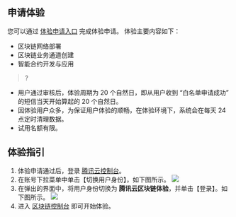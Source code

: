 ## 申请体验
您可以通过 [体验申请入口](https://cloud.tencent.com/act/apply/tbaas0) 完成体验申请。
体验主要内容如下：
- 区块链网络部署
- 区块链业务通道创建
- 智能合约开发与应用



>?
- 用户通过审核后，体验周期为 20 个自然日，即从用户收到 “白名单申请成功” 的短信当天开始算起的 20 个自然日。
- 因体验用户众多，为保证用户体验的顺畅，在体验环境下，系统会在每天 24 点定时清理数据。
- 试用名额有限。

## 体验指引
1. 体验申请通过后，登录 [腾讯云控制台](https://console.cloud.tencent.com)。
2. 在账号下拉菜单中单击【切换用户身份】，如下图所示。
![](https://main.qcloudimg.com/raw/466f59454d06db55e53fe2d095e39cae.png)
3. 在弹出的界面中，将用户身份切换为 **腾讯云区块链体验**，并单击【登录】。如下图所示。
![](https://main.qcloudimg.com/raw/cdd117abe7c7aba9ec82354b84d22f57.png)
4. 进入 [区块链控制台](https://console.cloud.tencent.com/tbaas) 即可开始体验。
